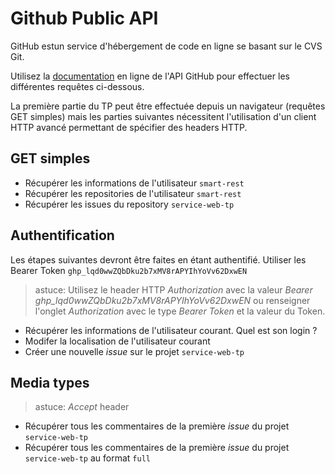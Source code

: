 # Github Public API

GitHub estun service d'hébergement de code en ligne se basant sur le CVS Git.

Utilisez la [documentation](https://developer.github.com/v3/) en ligne de l'API GitHub pour effectuer les différentes requêtes ci-dessous.

La première partie du TP peut être effectuée depuis un navigateur (requêtes GET simples) mais les parties suivantes nécessitent l'utilisation d'un client HTTP avancé permettant de spécifier des headers HTTP.

## GET simples

- Récupérer les informations de l'utilisateur `smart-rest`
- Récupérer les repositories de l'utilisateur `smart-rest`
- Récupérer les issues du repository `service-web-tp`

## Authentification

Les étapes suivantes devront être faites en étant authentifié. Utiliser les Bearer Token `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`
> astuce: Utilisez le header HTTP *Authorization* avec la valeur *Bearer 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* ou renseigner l'onglet *Authorization* avec le type *Bearer Token* et la valeur du Token.

- Récupérer les informations de l'utilisateur courant. Quel est son login ?
- Modifer la localisation de l'utilisateur courant
- Créer une nouvelle *issue* sur le projet `service-web-tp`

## Media types

> astuce: *Accept* header

- Récupérer tous les commentaires de la première *issue* du projet `service-web-tp`
- Récupérer tous les commentaires de la première *issue* du projet `service-web-tp` au format `full`
